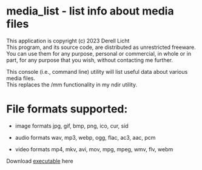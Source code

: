 # media_list - list info about media files
This application is copyright (c) 2023  Derell Licht  
This program, and its source code, are distributed as unrestricted freeware.
You can use them for any purpose, personal or commercial, in whole or in part,
for any purpose that you wish, without contacting me further.

This console (i.e., command line) utility will list useful data about various media files.  
This replaces the /mm functionality in my ndir utility.

# File formats supported:

- image formats
jpg, gif, bmp, png, ico, cur, sid

- audio formats
wav, mp3, webp, ogg, flac, ac3, aac, pcm

- video formats
mp4, mkv, avi, mov, mpg, mpeg, wmv, flv, webm

Download [executable](http://derelllicht.com/files/media_list.zip) here

